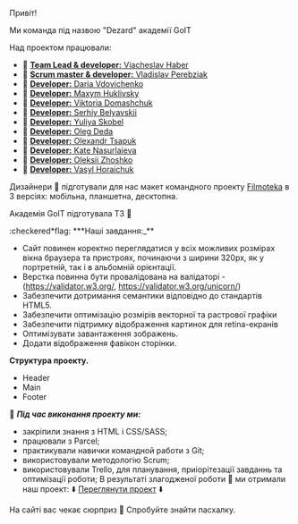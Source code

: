 Привіт!

Ми команда під назвою "Dezard" академії GоIT

Над проектом працювали:

- :man:
  [**Team Lead & developer:** Viacheslav Haber](https://github.com/haber-viacheslav)
- :boy:
  [**Scrum master & developer:** Vladislav Perebziak](https://github.com/Vladislav-UZH)
- :woman: [**Developer:** Daria Vdovichenko](https://github.com/daria31v)
- :boy: [**Developer:** Maxym Huklivsky](https://github.com/maxym-huklivsky)
- :girl:
  [**Developer:** Viktoria Domashchuk](https://github.com/ViktoriaDomashchuk)
- :man: [**Developer:** Serhiy Belyavskii](https://github.com/SerhiySBV)
- :woman: [**Developer:** Yuliya Skobel](https://github.com/Skobel58912171)
- :man: [**Developer:** Oleg Deda](https://github.com/Oleg-Deda)
- :boy: [**Developer:** Olexandr Tsapuk](https://github.com/OlexTS)
- :girl: [**Developer:** Kate Nasurlaieva](https://github.com/Katenver)
- :man: [**Developer:** Oleksii Zhoshko](https://github.com/OleksiyZ)
- :woman: [**Developer:** Vasyl Horaichuk](https://github.com/vasyl-horaichuk)

Дизайнери :art: підготували для нас макет командного проекту
[Filmoteka](<https://www.figma.com/file/IOrJziFAjQD8Xb5V1fx0ib/Filmoteka-(Copy)-(Copy)?node-id=0%3A1>)
в 3 версіях: мобільна, планшетна, десктопна.

Академія GoIT підготувала ТЗ :book:

:checkered\*flag: \*\*\*Наші завдання:\_\*\*

- Сайт повинен коректно переглядатися у всіх можливих розмірах вікна браузера та
  пристроях, починаючи з ширини 320px, як у портретній, так і в альбомній
  орієнтації.
- Верстка повинна бути провалідована на валідаторі - (https://validator.w3.org/,
  https://validator.w3.org/unicorn/)
- Забезпечити дотримання семантики відповідно до стандартів HTML5.
- Забезпечити оптимізацію розмірів векторної та растрової графіки
- Забезпечити підтримку відображення картинок для retina-екранів
- Оптимізувати завантаження зображень.
- Додати відображення фавікон сторінки.

**Структура проекту.**

- Header
- Main
- Footer

:hammer: **_Під час виконання проекту ми:_**

- закріпили знання з HTML і CSS/SASS;
- працювали з Parcel;
- практикували навички командной работи з Git;
- використовували методологію Scrum;
- використовували Trello, для планування, приіорітезації завданнь та оптимізації
  роботи; В результаті злагодженої роботи :handshake: ми отримали наш проект:
  :arrow_down:
  [Переглянути проект](https://haber-viacheslav.github.io/filmoteka/)
  :arrow_down:

На сайті вас чекає сюрприз :gift: Спробуйте знайти пасхалку.
